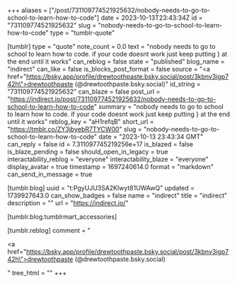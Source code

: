 +++
aliases = ["/post/731109774521925632/nobody-needs-to-go-to-school-to-learn-how-to-code"]
date = 2023-10-13T23:43:34Z
id = "731109774521925632"
slug = "nobody-needs-to-go-to-school-to-learn-how-to-code"
type = "tumblr-quote"

[tumblr]
type = "quote"
note_count = 0.0
text = "nobody needs to go to school to learn how to code. if your code doesnt work just keep putting } at the end until it works"
can_reblog = false
state = "published"
blog_name = "indirect"
can_like = false
is_blocks_post_format = false
source = "<a href=\"https://bsky.app/profile/drewtoothpaste.bsky.social/post/3kbnv3igp742h\">drewtoothpaste (@drewtoothpaste.bsky.social)</a>"
id_string = "731109774521925632"
can_blaze = false
post_url = "https://indirect.io/post/731109774521925632/nobody-needs-to-go-to-school-to-learn-how-to-code"
summary = "nobody needs to go to school to learn how to code. if your code doesnt work just keep putting } at the end until it works"
reblog_key = "aH1refqB"
short_url = "https://tmblr.co/ZY3jbyebR7TYCW00"
slug = "nobody-needs-to-go-to-school-to-learn-how-to-code"
date = "2023-10-13 23:43:34 GMT"
can_reply = false
id = 7.311097745219256e+17
is_blazed = false
is_blaze_pending = false
should_open_in_legacy = true
interactability_reblog = "everyone"
interactability_blaze = "everyone"
display_avatar = true
timestamp = 1697240614.0
format = "markdown"
can_send_in_message = true

[tumblr.blog]
uuid = "t:PgyUJU3SA2Klwyt81UWAwQ"
updated = 1739927643.0
can_show_badges = false
name = "indirect"
title = "indirect"
description = ""
url = "https://indirect.io/"

[tumblr.blog.tumblrmart_accessories]

[tumblr.reblog]
comment = "<p><a href=\"https://bsky.app/profile/drewtoothpaste.bsky.social/post/3kbnv3igp742h\">drewtoothpaste (@drewtoothpaste.bsky.social)</a></p>"
tree_html = ""
+++
